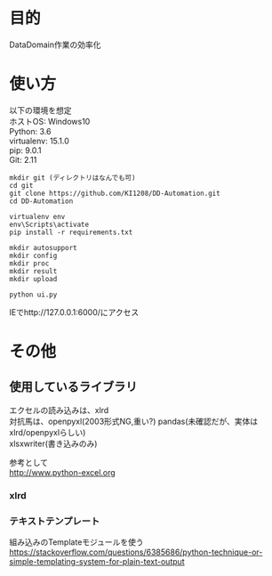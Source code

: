 # 目的
DataDomain作業の効率化


# 使い方
以下の環境を想定  
ホストOS: Windows10  
Python: 3.6  
virtualenv: 15.1.0  
pip: 9.0.1  
Git: 2.11  

```
mkdir git (ディレクトリはなんでも可)  
cd git  
git clone https://github.com/KI1208/DD-Automation.git  
cd DD-Automation  

virtualenv env  
env\Scripts\activate  
pip install -r requirements.txt  

mkdir autosupport  
mkdir config  
mkdir proc  
mkdir result  
mkdir upload  

python ui.py  
```

IEでhttp://127.0.0.1:6000/にアクセス  


# その他
## 使用しているライブラリ
エクセルの読み込みは、xlrd  
対抗馬は、openpyxl(2003形式NG,重い?)
pandas(未確認だが、実体はxlrd/openpyxlらしい)  
xlsxwriter(書き込みのみ)  

参考として  
http://www.python-excel.org

### xlrd

### テキストテンプレート
組み込みのTemplateモジュールを使う  
https://stackoverflow.com/questions/6385686/python-technique-or-simple-templating-system-for-plain-text-output

